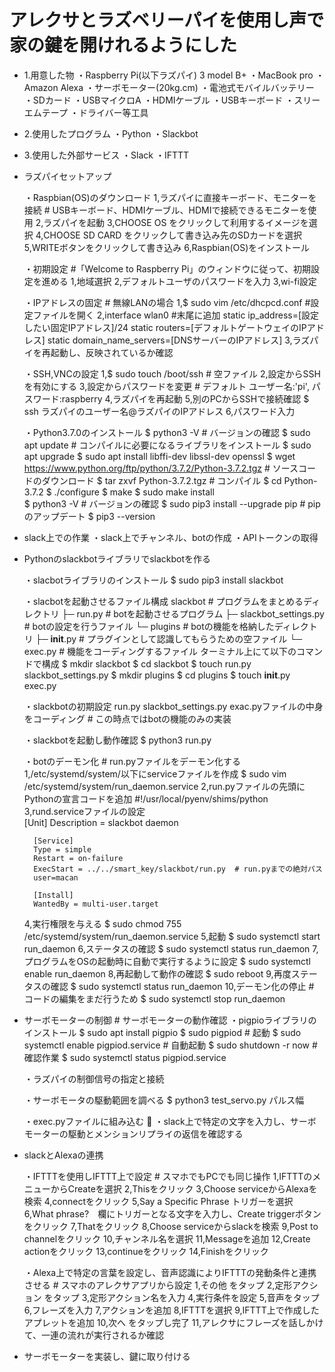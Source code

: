 # アレクサとラズベリーパイを使用し声で家の鍵を開けれるようにした

- 1.用意した物
    ・Raspberry Pi(以下ラズパイ) 3 model B+
    ・MacBook pro
    ・Amazon Alexa
    ・サーボモーター(20kg.cm)
    ・電池式モバイルバッテリー
    ・SDカード
    ・USBマイクロA
    ・HDMIケーブル
    ・USBキーボード
    ・スリーエムテープ
    ・ドライバー等工具

- 2.使用したプログラム
    ・Python
    ・Slackbot

- 3.使用した外部サービス
    ・Slack
    ・IFTTT


- ラズパイセットアップ

  ・Raspbian(OS)のダウンロード
    1,ラズパイに直接キーボード、モニターを接続   # USBキーボード、HDMIケーブル、HDMIで接続できるモニターを使用
    2,ラズパイを起動
    3,CHOOSE OS をクリックして利用するイメージを選択
    4,CHOOSE SD CARD をクリックして書き込み先のSDカードを選択
    5,WRITEボタンをクリックして書き込み
    6,Raspbian(OS)をインストール

  ・初期設定   #「Welcome to Raspberry Pi」のウィンドウに従って、初期設定を進める
    1,地域選択
    2,デフォルトユーザのパスワードを入力
    3,wi-fi設定

  ・IPアドレスの固定   # 無線LANの場合
    1,$ sudo vim /etc/dhcpcd.conf  #設定ファイルを開く
    2,interface wlan0  #末尾に追加
      static ip_address=[設定したい固定IPアドレス]/24
      static routers=[デフォルトゲートウェイのIPアドレス]
      static domain_name_servers=[DNSサーバーのIPアドレス]
    3,ラズパイを再起動し、反映されているか確認  

  ・SSH,VNCの設定
    1,$ sudo touch /boot/ssh   # 空ファイル
    2,設定からSSHを有効にする
    3,設定からパスワードを変更   # デフォルト ユーザー名:'pi', パスワード:raspberry
    4,ラズパイを再起動
    5,別のPCからSSHで接続確認
        $ ssh ラズパイのユーザー名@ラズパイのIPアドレス
    6,パスワード入力    

  ・Python3.7.0のインストール
    $ python3 -V   # バージョンの確認
    $ sudo apt update   # コンパイルに必要になるライブラリをインストール
    $ sudo apt upgrade
    $ sudo apt install libffi-dev libssl-dev openssl
    $ wget https://www.python.org/ftp/python/3.7.2/Python-3.7.2.tgz    # ソースコードのダウンロード
    $ tar zxvf Python-3.7.2.tgz    # コンパイル
    $ cd Python-3.7.2
    $ ./configure
    $ make
    $ sudo make install  
    $ python3 -V    # バージョンの確認
    $ sudo pip3 install --upgrade pip    # pipのアップデート
    $ pip3 --version

- slack上での作業
  ・slack上でチャンネル、botの作成
  ・APIトークンの取得  

- Pythonのslackbotライブラリでslackbotを作る

  ・slacbotライブラリのインストール
     $ sudo pip3 install slackbot

  ・slacbotを起動させるファイル構成
     slackbot         # プログラムをまとめるディレクトリ
      ├─ run.py        # botを起動させるプログラム
      ├─ slackbot_settings.py   # botの設定を行うファイル
      └─ plugins                # botの機能を格納したディレクトリ
         ├─ __init__.py         # プラグインとして認識してもらうための空ファイル
         └─ exec.py       # 機能をコーディングするファイル
     ターミナル上にて以下のコマンドで構成
            $ mkdir slackbot
            $ cd slackbot
            $ touch run.py slackbot_settings.py
            $ mkdir plugins
            $ cd plugins
            $ touch __init__.py exec.py

  ・slackbotの初期設定
     run.py  slackbot_settings.py exac.pyファイルの中身をコーディング   # この時点ではbotの機能のみの実装

  ・slackbotを起動し動作確認
     $ python3 run.py

  ・botのデーモン化   # run.pyファイルをデーモン化する
     1,/etc/systemd/system/以下にserviceファイルを作成
        $ sudo vim /etc/systemd/system/run_daemon.service
     2,run.pyファイルの先頭にPythonの宣言コードを追加
        #!/usr/local/pyenv/shims/python
     3,rund.serviceファイルの設定   
        [Unit]
        Description = slackbot daemon

        [Service]
        Type = simple
        Restart = on-failure
        ExecStart = ../../smart_key/slackbot/run.py  # run.pyまでの絶対パス
        user=macan

        [Install]
        WantedBy = multi-user.target

     4,実行権限を与える 
        $ sudo chmod 755 /etc/systemd/system/run_daemon.service
     5,起動
        $ sudo systemctl start run_daemon
     6,ステータスの確認
        $ sudo systemctl status run_daemon
     7,プログラムをOSの起動時に自動で実行するように設定
        $ sudo systemctl enable run_daemon
     8,再起動して動作の確認
        $ sudo reboot
     9,再度ステータスの確認
        $ sudo systemctl status run_daemon
     10,デーモン化の停止   # コードの編集をまだ行うため
        $ sudo systemctl stop run_daemon

- サーボモーターの制御   # サーボモーターの動作確認
  ・pigpioライブラリのインストール
        $ sudo apt install pigpio
        $ sudo pigpiod   # 起動
        $ sudo systemctl enable pigpiod.service   # 自動起動
        $ sudo shutdown -r now  #　確認作業
        $ sudo systemctl status pigpiod.service

  ・ラズパイの制御信号の指定と接続
  
  ・サーボモータの駆動範囲を調べる
        $ python3 test_servo.py パルス幅

  ・exec.pyファイルに組み込む

  ・slack上で特定の文字を入力し、サーボモーターの駆動とメンションリプライの返信を確認する

- slackとAlexaの連携

  ・IFTTTを使用しIFTTT上で設定   # スマホでもPCでも同じ操作
    1,IFTTTのメニューからCreateを選択
    2,Thisをクリック
    3,Choose serviceからAlexaを検索
    4,connectをクリック
    5,Say a Specific Phrase トリガーを選択
    6,What phrase?　欄にトリガーとなる文字を入力し、Create triggerボタンをクリック
    7,Thatをクリック
    8,Choose serviceからslackを検索
    9,Post to channelをクリック
    10,チャンネル名を選択
    11,Messageを追加
    12,Create actionをクリック
    13,continueをクリック
    14,Finishをクリック
    

  ・Alexa上で特定の言葉を設定し、音声認識によりIFTTTの発動条件と連携させる   # スマホのアレクサアプリから設定
    1,その他 をタップ
    2,定形アクション をタップ
    3,定形アクション名を入力
    4,実行条件を設定
    5,音声をタップ
    6,フレーズを入力
    7,アクションを追加
    8,IFTTTを選択
    9,IFTTT上で作成したアプレットを追加
    10,次へ をタップし完了
    11,アレクサにフレーズを話しかけて、一連の流れが実行されるか確認

- サーボモーターを実装し、鍵に取り付ける